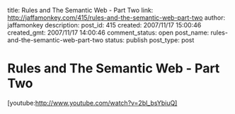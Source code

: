 title: Rules and The Semantic Web - Part Two
link: http://jaffamonkey.com/415/rules-and-the-semantic-web-part-two
author: jaffamonkey
description: 
post_id: 415
created: 2007/11/17 15:00:46
created_gmt: 2007/11/17 14:00:46
comment_status: open
post_name: rules-and-the-semantic-web-part-two
status: publish
post_type: post

# Rules and The Semantic Web - Part Two

[youtube:http://www.youtube.com/watch?v=2bl_bsYbiuQ]